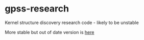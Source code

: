 gpss-research
=============

Kernel structure discovery research code - likely to be unstable

More stable but out of date version is [here](https://github.com/jamesrobertlloyd/gp-structure-search)
